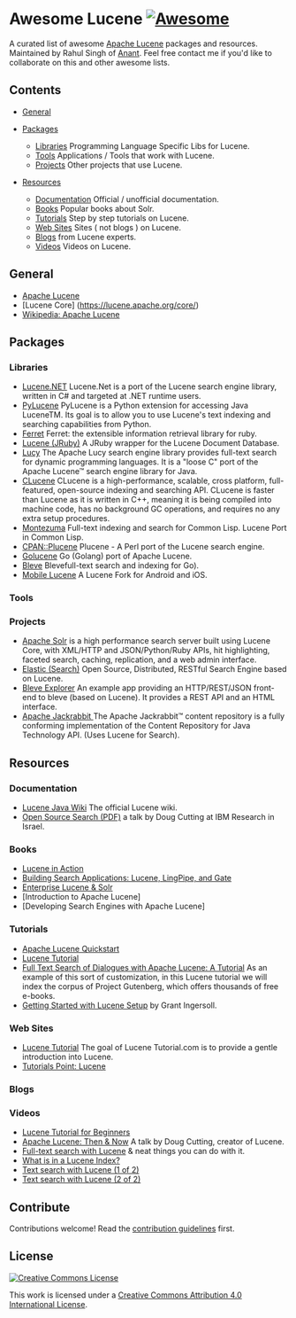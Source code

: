 # Awesome Lucene [![Awesome](https://cdn.rawgit.com/sindresorhus/awesome/d7305f38d29fed78fa85652e3a63e154dd8e8829/media/badge.svg)](https://github.com/sindresorhus/awesome)

A curated list of awesome [Apache Lucene](http://lucene.apache.org/) packages and resources. Maintained by Rahul Singh of [Anant](http://anant.us). Feel free contact me if you'd like to collaborate on this and other awesome lists. 


## Contents

- [General](#general)

- [Packages](#packages)
  - [Libraries](#libraries)  Programming Language Specific Libs for Lucene.
  - [Tools](#tools) Applications / Tools that work with Lucene.
  - [Projects](#projects) Other projects that use Lucene.
  
- [Resources](#resources)
  - [Documentation](#documentation) Official / unofficial documentation. 
  - [Books](#books) Popular books about Solr.
  - [Tutorials](#tutorials) Step by step tutorials on Lucene.
  - [Web Sites](#web-sites) Sites ( not blogs ) on Lucene.
  - [Blogs](#blogs) from Lucene experts.
  - [Videos](#videos) Videos on Lucene.


## General

  - [Apache Lucene](http://lucene.apache.org/)
  - [Lucene Core] (https://lucene.apache.org/core/)
  - [Wikipedia: Apache Lucene](https://en.wikipedia.org/wiki/Apache_Lucene)

## Packages


### Libraries

  - [Lucene.NET](http://lucenenet.apache.org/) Lucene.Net is a port of the Lucene search engine library, written in C# and targeted at .NET runtime users.
  - [PyLucene](http://lucene.apache.org/pylucene/) PyLucene is a Python extension for accessing Java LuceneTM. Its goal is to allow you to use Lucene's text indexing and searching capabilities from Python.
  - [Ferret](https://github.com/dbalmain/ferret) Ferret: the extensible information retrieval library for ruby.
  - [Lucene (JRuby)](https://github.com/andreasronge/lucene) A JRuby wrapper for the Lucene Document Database.
  - [Lucy](http://lucy.apache.org/) The Apache Lucy search engine library provides full-text search for dynamic programming languages. It is a "loose C" port of the Apache Lucene™ search engine library for Java.
  - [CLucene](http://clucene.sourceforge.net/) CLucene is a high-performance, scalable, cross platform, full-featured, open-source indexing and searching API. CLucene is faster than Lucene as it is written in C++, meaning it is being compiled into machine code, has no background GC operations, and requires no any extra setup procedures.
  - [Montezuma](https://github.com/sharplispers/montezuma) Full-text indexing and search for Common Lisp. Lucene Port in Common Lisp.
  - [CPAN::Plucene](http://search.cpan.org/search?query=plucene&mode=all) Plucene - A Perl port of the Lucene search engine. 
  - [Golucene](https://github.com/balzaczyy/golucene) Go (Golang) port of Apache Lucene.
  - [Bleve](http://www.blevesearch.com/) Blevefull-text search and indexing for Go).
  - [Mobile Lucene](https://github.com/lukhnos/mobilelucene) A Lucene Fork for Android and iOS. 

### Tools
  
### Projects
  - [Apache Solr](http://lucene.apache.org/solr/) is a high performance search server built using Lucene Core, with XML/HTTP and JSON/Python/Ruby APIs, hit highlighting, faceted search, caching, replication, and a web admin interface.
  - [Elastic (Search)](https://www.elastic.co/) Open Source, Distributed, RESTful Search Engine based on Lucene.
  - [Bleve Explorer](https://github.com/blevesearch/bleve-explorer) An example app providing an HTTP/REST/JSON front-end to bleve (based on Lucene). It provides a REST API and an HTML interface. 
  - [Apache Jackrabbit ](http://jackrabbit.apache.org/jcr/index.html) The Apache Jackrabbit™ content repository is a fully conforming implementation of the Content Repository for Java Technology API. (Uses Lucene for Search).


## Resources

### Documentation
  - [Lucene Java Wiki](https://wiki.apache.org/lucene-java/) The official Lucene wiki.
  - [Open Source Search (PDF)](https://www.research.ibm.com/haifa/Workshops/ir2005/papers/DougCutting-Haifa05.pdf)  a talk by Doug Cutting at IBM Research in Israel. 

### Books

  - [Lucene in Action](https://www.amazon.com/Lucene-Action-Second-Covers-Apache/dp/1933988177/)
  - [Building Search Applications: Lucene, LingPipe, and Gate](https://www.amazon.com/Building-Search-Applications-Lucene-Lingpipe/dp/0615204252/)
  - [Enterprise Lucene & Solr](https://www.amazon.com/Enterprise-Lucene-Solr-Lajos-Moczar/dp/0133521761/)
  - [Introduction to Apache Lucene]
  - [Developing Search Engines with Apache Lucene]

### Tutorials

  - [Apache Lucene Quickstart](https://lucene.apache.org/core/quickstart.html)
  - [Lucene Tutorial](http://www.darksleep.com/lucene/)
  - [Full Text Search of Dialogues with Apache Lucene: A Tutorial](https://www.toptal.com/database/full-text-search-of-dialogues-with-apache-lucene) As an example of this sort of customization, in this Lucene tutorial we will index the corpus of Project Gutenberg, which offers thousands of free e-books.
  - [Getting Started with Lucene Setup](https://lucidworks.com/2009/09/02/getting-started-with-lucene-setup/) by Grant Ingersoll.

### Web Sites

  - [Lucene Tutorial](http://www.lucenetutorial.com/) The goal of Lucene Tutorial.com is to provide a gentle introduction into Lucene.
  - [Tutorials Point: Lucene](http://www.tutorialspoint.com/lucene/)

### Blogs

### Videos

  - [Lucene Tutorial for Beginners](https://www.youtube.com/watch?v=4XV4Bwin1RE)
  - [Apache Lucene: Then & Now](https://www.youtube.com/watch?v=5444z-L2V2A) A talk by Doug Cutting, creator of Lucene.
  - [Full-text search with Lucene](https://www.youtube.com/watch?v=Nf9p-d01p78) & neat things you can do with it.
  - [What is in a Lucene Index?](https://www.youtube.com/watch?v=T5RmMNDR5XI) 
  - [Text search with Lucene (1 of 2)](https://www.youtube.com/watch?v=x37B_lCi_gc)
  - [Text search with Lucene (2 of 2)](https://www.youtube.com/watch?v=fCK9U3L7c8U)

## Contribute

Contributions welcome! Read the [contribution guidelines](contributing.md) first.


## License

[![Creative Commons License](http://i.creativecommons.org/l/by/4.0/88x31.png)](http://creativecommons.org/licenses/by/4.0/)

This work is licensed under a [Creative Commons Attribution 4.0 International License](http://creativecommons.org/licenses/by/4.0/).

